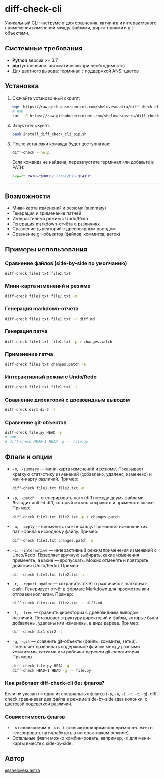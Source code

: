 # diff-check-cli

Уникальный CLI-инструмент для сравнения, патчинга и интерактивного применения изменений между файлами, директориями и git-объектами.

## Системные требования
- **Python** версии >= 3.7
- **pip** (установится автоматически при необходимости)
- Для цветного вывода: терминал с поддержкой ANSI-цветов

## Установка

1. Скачайте установочный скрипт:
   ```bash
   wget https://raw.githubusercontent.com/shelovesuastra/diff-check-cli/main/install_diff_check_cli_pip.sh
   # или
   curl -O https://raw.githubusercontent.com/shelovesuastra/diff-check-cli/main/install_diff_check_cli_pip.sh
   ```
2. Запустите скрипт:
   ```bash
   bash install_diff_check_cli_pip.sh
   ```
3. После установки команда будет доступна как:
   ```bash
   diff-check --help
   ```
   Если команда не найдена, перезапустите терминал или добавьте в PATH:
   ```bash
   export PATH="$HOME/.local/bin:$PATH"
   ```

---

## Возможности
- Мини-карта изменений и резюме (summary)
- Генерация и применение патчей
- Интерактивный режим с Undo/Redo
- Генерация markdown-отчёта о различиях
- Сравнение директорий с древовидным выводом
- Сравнение git-объектов (файлов, коммитов, веток)

## Примеры использования

### Сравнение файлов (side-by-side по умолчанию)
```bash
diff-check file1.txt file2.txt
```

### Мини-карта изменений и резюме
```bash
diff-check file1.txt file2.txt -m
```

### Генерация markdown-отчёта
```bash
diff-check file1.txt file2.txt -r diff.md
```

### Генерация патча
```bash
diff-check file1.txt file2.txt -p > changes.patch
```

### Применение патча
```bash
diff-check file1.txt changes.patch -a
```

### Интерактивный режим с Undo/Redo
```bash
diff-check file1.txt file2.txt -i
```

### Сравнение директорий с древовидным выводом
```bash
diff-check dir1 dir2 -t
```

### Сравнение git-объектов
```bash
diff-check file.py HEAD -g
# или
# diff-check HEAD~1 HEAD -g -- file.py
```

## Флаги и опции

- `-m`, `--summary` — мини-карта изменений и резюме.
  Показывает краткую статистику изменений (добавлено, удалено, изменено) и мини-карту различий.
  Пример:
  ```bash
  diff-check file1.txt file2.txt -m
  ```

- `-p`, `--patch` — сгенерировать патч (diff) между двумя файлами.
  Выводит unified diff, который можно сохранить и применить позже.
  Пример:
  ```bash
  diff-check file1.txt file2.txt -p > changes.patch
  ```

- `-a`, `--apply` — применить патч к файлу.
  Применяет изменения из патч-файла к исходному файлу.
  Пример:
  ```bash
  diff-check file1.txt changes.patch -a
  ```

- `-i`, `--interactive` — интерактивный режим применения изменений с Undo/Redo.
  Позволяет вручную выбирать, какие изменения применять, а какие — пропускать. Можно отменять и повторять действия (Undo/Redo).
  Пример:
  ```bash
  diff-check file1.txt file2.txt -i
  ```

- `-r`, `--report <файл>` — сохранить отчёт о различиях в markdown-файл.
  Генерирует отчёт в формате Markdown для просмотра или отправки коллегам.
  Пример:
  ```bash
  diff-check file1.txt file2.txt -r diff.md
  ```

- `-t`, `--tree` — сравнить директории с древовидным выводом различий.
  Показывает структуру директорий и файлы, которые были добавлены, удалены или изменены, в виде дерева.
  Пример:
  ```bash
  diff-check dir1 dir2 -t
  ```

- `-g`, `--git` — сравнить git-объекты (файлы, коммиты, ветки).
  Позволяет сравнивать содержимое файлов между разными коммитами, ветками или рабочим деревом git-репозитория.
  Примеры:
  ```bash
  diff-check file.py HEAD -g
  diff-check HEAD~1 HEAD -g -- file.py
  ```

### Как работает diff-check-cli без флагов?
Если не указан ни один из специальных флагов (`-p`, `-a`, `-i`, `-r`, `-t`, `-g`), diff-check сравнивает два файла в режиме side-by-side (две колонки) с цветовой подсветкой различий.

### Совместимость флагов
- `-a` несовместим с `-p` и `-i` (нельзя одновременно применять патч и генерировать патч/работать в интерактивном режиме).
- Остальные флаги можно комбинировать, например, `-m` для мини-карты вместе с side-by-side.

## Автор
[@shelovesuastra](https://github.com/shelovesuastra)